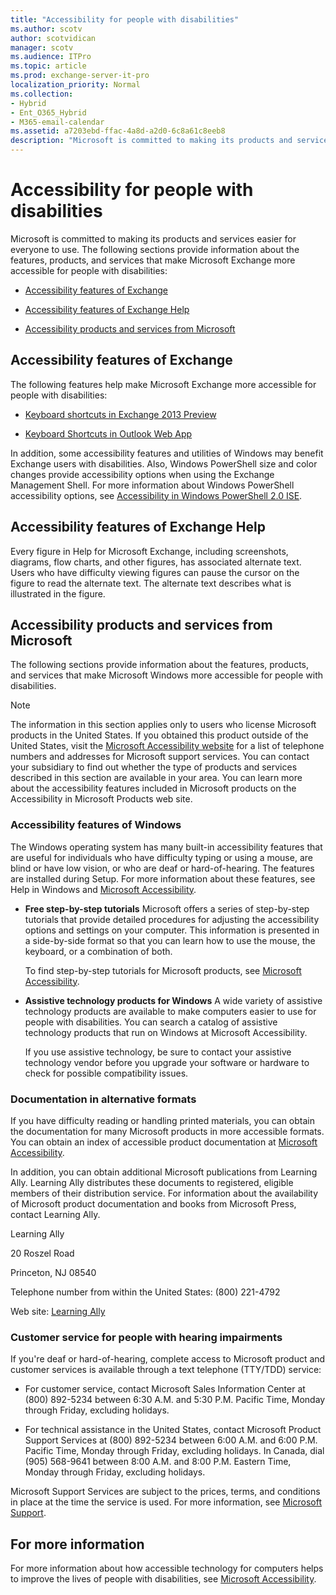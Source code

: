 ```yaml
---
title: "Accessibility for people with disabilities"
ms.author: scotv
author: scotvidican
manager: scotv
ms.audience: ITPro
ms.topic: article
ms.prod: exchange-server-it-pro
localization_priority: Normal
ms.collection:
- Hybrid
- Ent_O365_Hybrid
- M365-email-calendar
ms.assetid: a7203ebd-ffac-4a8d-a2d0-6c8a61c8eeb8
description: "Microsoft is committed to making its products and services easier for everyone to use. The following sections provide information about the features, products, and services that make Microsoft Exchange more accessible for people with disabilities:"
---
```


# Accessibility for people with disabilities

Microsoft is committed to making its products and services easier for everyone to use. The following sections provide information about the features, products, and services that make Microsoft Exchange more accessible for people with disabilities:
  
- [Accessibility features of Exchange ](accessibility.md#BKMK_Access15)
    
- [Accessibility features of Exchange Help](accessibility.md#BKMK_AccessHelp)
    
- [Accessibility products and services from Microsoft](accessibility.md#BKMK_AccessMS)
    
## Accessibility features of Exchange
<a name="BKMK_Access15"> </a>

The following features help make Microsoft Exchange more accessible for people with disabilities:
  
- [Keyboard shortcuts in Exchange 2013 Preview](http://technet.microsoft.com/library/146b2b52-1ef8-4606-991a-4cf4da694970.aspx)
    
- [Keyboard Shortcuts in Outlook Web App](https://go.microsoft.com/fwlink/p/?LinkId=268079)
    
In addition, some accessibility features and utilities of Windows may benefit Exchange users with disabilities. Also, Windows PowerShell size and color changes provide accessibility options when using the Exchange Management Shell. For more information about Windows PowerShell accessibility options, see [Accessibility in Windows PowerShell 2.0 ISE](https://go.microsoft.com/fwlink/p/?LinkId=258240).
  
## Accessibility features of Exchange Help
<a name="BKMK_AccessHelp"> </a>

Every figure in Help for Microsoft Exchange, including screenshots, diagrams, flow charts, and other figures, has associated alternate text. Users who have difficulty viewing figures can pause the cursor on the figure to read the alternate text. The alternate text describes what is illustrated in the figure.
  
## Accessibility products and services from Microsoft
<a name="BKMK_AccessMS"> </a>

The following sections provide information about the features, products, and services that make Microsoft Windows more accessible for people with disabilities.
  
> [!NOTE]
> The information in this section applies only to users who license Microsoft products in the United States. If you obtained this product outside of the United States, visit the [Microsoft Accessibility website](https://www.microsoft.com/enable) for a list of telephone numbers and addresses for Microsoft support services. You can contact your subsidiary to find out whether the type of products and services described in this section are available in your area. You can learn more about the accessibility features included in Microsoft products on the Accessibility in Microsoft Products web site. 
  
### Accessibility features of Windows

The Windows operating system has many built-in accessibility features that are useful for individuals who have difficulty typing or using a mouse, are blind or have low vision, or who are deaf or hard-of-hearing. The features are installed during Setup. For more information about these features, see Help in Windows and [Microsoft Accessibility](https://go.microsoft.com/fwlink/p/?linkId=18139).
  
- **Free step-by-step tutorials** Microsoft offers a series of step-by-step tutorials that provide detailed procedures for adjusting the accessibility options and settings on your computer. This information is presented in a side-by-side format so that you can learn how to use the mouse, the keyboard, or a combination of both. 
    
    To find step-by-step tutorials for Microsoft products, see [Microsoft Accessibility](https://go.microsoft.com/fwlink/p/?linkId=18139).
    
- **Assistive technology products for Windows** A wide variety of assistive technology products are available to make computers easier to use for people with disabilities. You can search a catalog of assistive technology products that run on Windows at Microsoft Accessibility. 
    
    If you use assistive technology, be sure to contact your assistive technology vendor before you upgrade your software or hardware to check for possible compatibility issues. 
    
### Documentation in alternative formats

If you have difficulty reading or handling printed materials, you can obtain the documentation for many Microsoft products in more accessible formats. You can obtain an index of accessible product documentation at [Microsoft Accessibility](https://go.microsoft.com/fwlink/p/?linkId=18139). 
  
In addition, you can obtain additional Microsoft publications from Learning Ally. Learning Ally distributes these documents to registered, eligible members of their distribution service. For information about the availability of Microsoft product documentation and books from Microsoft Press, contact Learning Ally. 
  
Learning Ally
  
20 Roszel Road
  
Princeton, NJ 08540
  
Telephone number from within the United States: (800) 221-4792
  
Web site: [Learning Ally](https://www.learningally.org/)
  
### Customer service for people with hearing impairments

If you're deaf or hard-of-hearing, complete access to Microsoft product and customer services is available through a text telephone (TTY/TDD) service:
  
- For customer service, contact Microsoft Sales Information Center at (800) 892-5234 between 6:30 A.M. and 5:30 P.M. Pacific Time, Monday through Friday, excluding holidays. 
    
- For technical assistance in the United States, contact Microsoft Product Support Services at (800) 892-5234 between 6:00 A.M. and 6:00 P.M. Pacific Time, Monday through Friday, excluding holidays. In Canada, dial (905) 568-9641 between 8:00 A.M. and 8:00 P.M. Eastern Time, Monday through Friday, excluding holidays. 
    
Microsoft Support Services are subject to the prices, terms, and conditions in place at the time the service is used. For more information, see [Microsoft Support](https://go.microsoft.com/fwlink/p/?linkId=18142).
  
## For more information
<a name="BKMK_AccessMS"> </a>

For more information about how accessible technology for computers helps to improve the lives of people with disabilities, see [Microsoft Accessibility](http://go.microsoft.com/fwlink/p/?linkId=18139). 
  

